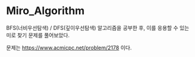 # Miro_Algorithm

BFS(너비우선탐색) / DFS(깊이우선탐색) 알고리즘을 공부한 후, 이를 응용할 수 있는 미로 찾기 문제를 풀어보았다.

문제는 https://www.acmicpc.net/problem/2178 이다.

